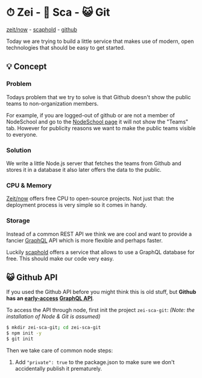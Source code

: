 # ⏱ Zei - 🏢 Sca - 😺 Git
[zeit/now](https://zeit.co/now) - [scaphold](https://scaphold.io) -  [github](https://developer.github.com)

Today we are trying to build a little service that makes use of modern, open
technologies that should be easy to get started.

## 💡 Concept

### Problem
Todays problem that we try to solve is that Github doesn't show the public teams
to non-organization members.

For example, if you are logged-out of github or are not a member of
NodeSchool and go to the [NodeSchool page](https://github.com/nodeschool)
it will not show the "Teams" tab. However for publicity reasons we want to
make the public teams visible to everyone.

### Solution
We write a little Node.js server that fetches the teams from Github and stores
it in a database it also later offers the data to the public.

### CPU & Memory
[Zeit/now](https://zeit.co/now) offers free CPU to open-source projects. Not
just that: the deployment process is very simple so it comes in handy.

### Storage
Instead of a common REST API we think we are cool and want to provide a fancier
[GraphQL](http://graphql.org/) API which is more flexible and perhaps faster.

Luckily [scaphold](https://scaphold.io) offers a service that allows to use
a GraphQL database for free. This should make our code very easy.

## 😺 Github API
If you used the Github API before you might think this is old stuff, but
**Github has an [early-access](https://developer.github.com/early-access/)
[GraphQL API](https://developer.github.com/early-access/graphql/)**.

To access the API through node, first init the project `zei-sca-git`:
_(Note: the installation of Node & Git is assumed)_

```sh
$ mkdir zei-sca-git; cd zei-sca-git
$ npm init -y
$ git init
```

Then we take care of common node steps:

1. Add `"private": true` to the package.json to make sure we don't accidentally
    publish it prematurely.
